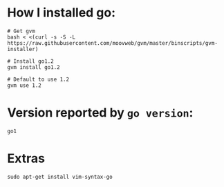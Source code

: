 # How I installed go:
```
# Get gvm
bash < <(curl -s -S -L https://raw.githubusercontent.com/moovweb/gvm/master/binscripts/gvm-installer)

# Install go1.2
gvm install go1.2

# Default to use 1.2
gvm use 1.2
```

# Version reported by `go version`:
```
go1
```

# Extras
```
sudo apt-get install vim-syntax-go
```
